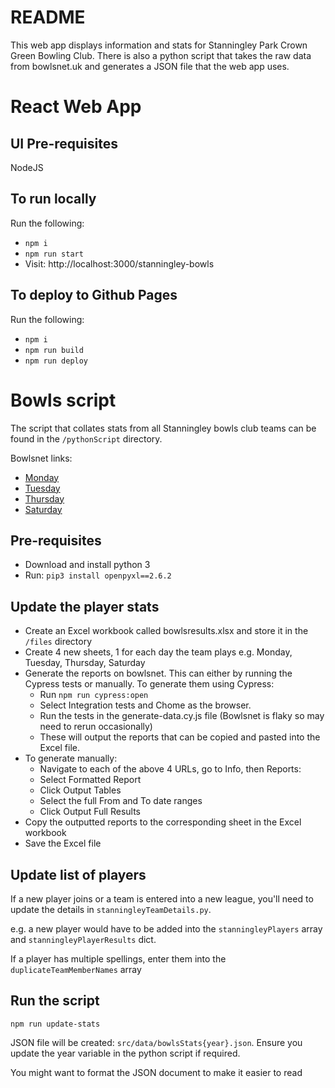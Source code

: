# README

This web app displays information and stats for Stanningley Park Crown Green Bowling Club.
There is also a python script that takes the raw data from bowlsnet.uk and generates a JSON file that the web app uses.

# React Web App
## UI Pre-requisites
NodeJS

## To run locally
Run the following:
* `npm i`
* `npm run start`
* Visit: http://localhost:3000/stanningley-bowls

## To deploy to Github Pages
Run the following:
* `npm i`
* `npm run build`
* `npm run deploy`

<!-- TODO Buy a domain -->
<!-- TODO Add routing? -->

# Bowls script
The script that collates stats from all Stanningley bowls club teams can be found in the `/pythonScript` directory.

Bowlsnet links:
* [Monday](https://bowlsnet.uk/Leeds/MonComb)
* [Tuesday](https://bowlsnet.uk/LeedsParkVets/Tue)
* [Thursday](https://bowlsnet.uk/LeedsParkVets/Thu)
* [Saturday](https://bowlsnet.uk/Leeds/Sat)

## Pre-requisites
* Download and install python 3
* Run: `pip3 install openpyxl==2.6.2 `

## Update the player stats
* Create an Excel workbook called bowlsresults.xlsx and store it in the `/files` directory
* Create 4 new sheets, 1 for each day the team plays e.g. Monday, Tuesday, Thursday, Saturday
* Generate the reports on bowlsnet. This can either by running the Cypress tests or manually. To generate them using Cypress:
  * Run `npm run cypress:open`
  * Select Integration tests and Chome as the browser.
  * Run the tests in the generate-data.cy.js file (Bowlsnet is flaky so may need to rerun occasionally)
  * These will output the reports that can be copied and pasted into the Excel file.
* To generate manually:
  * Navigate to each of the above 4 URLs, go to Info, then Reports:
  * Select Formatted Report
  * Click Output Tables
  * Select the full From and To date ranges
  * Click Output Full Results
* Copy the outputted reports to the corresponding sheet in the Excel workbook
* Save the Excel file

## Update list of players
If a new player joins or a team is entered into a new league, you'll need to update the details in `stanningleyTeamDetails.py`.

e.g. a new player would have to be added into the `stanningleyPlayers` array and `stanningleyPlayerResults` dict.

If a player has multiple spellings, enter them into the `duplicateTeamMemberNames` array

## Run the script
`npm run update-stats`

JSON file will be created: `src/data/bowlsStats{year}.json`. Ensure you update the year variable in the python script if required.

You might want to format the JSON document to make it easier to read